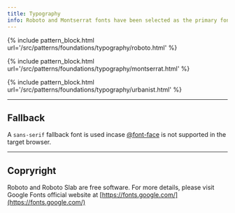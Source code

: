 ```yaml
---
title: Typography
info: Roboto and Montserrat fonts have been selected as the primary fonts for this system.
---
```


{% include pattern_block.html url='/src/patterns/foundations/typography/roboto.html' %}

{% include pattern_block.html url='/src/patterns/foundations/typography/montserrat.html' %}

{% include pattern_block.html url='/src/patterns/foundations/typography/urbanist.html' %}

---

## Fallback

A `sans-serif` fallback font is used incase [@font-face](https://www.w3schools.com/cssref/css3_pr_font-face_rule.asp) is not supported in the target browser. 

---

## Copryright 

Roboto and Roboto Slab are free software. For more details, please visit Google Fonts official website at [https://fonts.google.com/](https://fonts.google.com/)